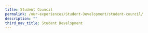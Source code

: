 ```yaml
---
title: Student Council
permalink: /our-experiences/Student-Development/student-council/
description: ""
third_nav_title: Student Development
---
```

